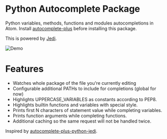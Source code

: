 # Python Autocomplete Package

Python variables, methods, functions and modules autocompletions in Atom. Install
[autocomplete-plus](https://github.com/atom-community/autocomplete-plus) before
installing this package.

This is powered by [Jedi](https://github.com/davidhalter/jedi).

![Demo](https://cloud.githubusercontent.com/assets/193864/7394244/e6906980-eec4-11e4-9ee2-8749d16ff468.gif)

# Features

* Watches whole package of the file you're currently editing
* Configurable additional PATHs to include for completions (global for now)
* Highlights UPPERCASE_VARIABLES as constants according to PEP8.
* Highlights builtin functions and variables with special style.
* Prints first N characters of statement value while completing variables.
* Prints function arguments while completing functions.
* Additional caching so the same request will not be handled twice.


Inspired by [autocomplete-plus-python-jedi](https://github.com/tinloaf/autocomplete-plus-python-jedi).

